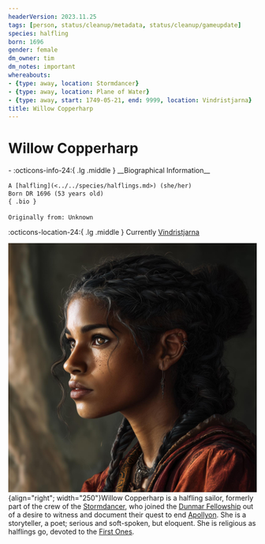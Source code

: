 ```yaml
---
headerVersion: 2023.11.25
tags: [person, status/cleanup/metadata, status/cleanup/gameupdate]
species: halfling
born: 1696
gender: female
dm_owner: tim
dm_notes: important
whereabouts:
- {type: away, location: Stormdancer}
- {type: away, location: Plane of Water}
- {type: away, start: 1749-05-21, end: 9999, location: Vindristjarna}
title: Willow Copperharp
---
```

# Willow Copperharp
<div class="grid cards ext-narrow-margin ext-one-column" markdown>
- :octicons-info-24:{ .lg .middle } __Biographical Information__

    A [halfling](<../../species/halflings.md>) (she/her)  
    Born DR 1696 (53 years old)  
    { .bio }

    Originally from: Unknown
</div>

:octicons-location-24:{ .lg .middle } Currently [Vindristjarna](<../../things/ships/vindristjarna.md>)


![Willow Copperharp](../../assets/willow-copperharp.jpg){align="right"; width="250"}Willow Copperharp is a halfling sailor, formerly part of the crew of the [Stormdancer](<../../things/ships/stormdancer.md>), who joined the [Dunmar Fellowship](<../pcs/dunmar-fellowship/dunmar-fellowship.md>) out of a desire to witness and document their quest to end [Apollyon](<../historical-figures/drankorian-emperors/apollyon.md>). She is a storyteller, a poet; serious and soft-spoken, but eloquent. She is religious as halflings go, devoted to the [First Ones](<../../gods-and-religions/gods/embodied-gods/first-ones/first-ones.md>). 